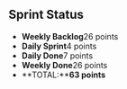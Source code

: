 ## Sprint Status
-   **Weekly Backlog**26 points
-   **Daily Sprint**4 points
-   **Daily Done**7 points
-   **Weekly Done**26 points
-   **TOTAL:****63 points**